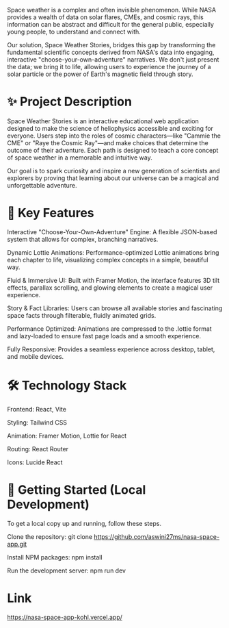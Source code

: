 Space weather is a complex and often invisible phenomenon. While NASA provides a wealth of data on solar flares, CMEs, and cosmic rays, this information can be abstract and difficult for the general public, especially young people, to understand and connect with.

Our solution, Space Weather Stories, bridges this gap by transforming the fundamental scientific concepts derived from NASA's data into engaging, interactive "choose-your-own-adventure" narratives. We don't just present the data; we bring it to life, allowing users to experience the journey of a solar particle or the power of Earth's magnetic field through story.

# ✨ Project Description
Space Weather Stories is an interactive educational web application designed to make the science of heliophysics accessible and exciting for everyone. Users step into the roles of cosmic characters—like "Cammie the CME" or "Raye the Cosmic Ray"—and make choices that determine the outcome of their adventure. Each path is designed to teach a core concept of space weather in a memorable and intuitive way.

Our goal is to spark curiosity and inspire a new generation of scientists and explorers by proving that learning about our universe can be a magical and unforgettable adventure.

# 🌟 Key Features
Interactive "Choose-Your-Own-Adventure" Engine: A flexible JSON-based system that allows for complex, branching narratives.

Dynamic Lottie Animations: Performance-optimized Lottie animations bring each chapter to life, visualizing complex concepts in a simple, beautiful way.

Fluid & Immersive UI: Built with Framer Motion, the interface features 3D tilt effects, parallax scrolling, and glowing elements to create a magical user experience.

Story & Fact Libraries: Users can browse all available stories and fascinating space facts through filterable, fluidly animated grids.

Performance Optimized: Animations are compressed to the .lottie format and lazy-loaded to ensure fast page loads and a smooth experience.

Fully Responsive: Provides a seamless experience across desktop, tablet, and mobile devices.

# 🛠️ Technology Stack
Frontend: React, Vite

Styling: Tailwind CSS

Animation: Framer Motion, Lottie for React

Routing: React Router

Icons: Lucide React

# 🚀 Getting Started (Local Development)
To get a local copy up and running, follow these steps.

Clone the repository:
git clone https://github.com/aswini27ms/nasa-space-app.git

Install NPM packages:
npm install

Run the development server:
npm run dev

# Link
https://nasa-space-app-kohl.vercel.app/

